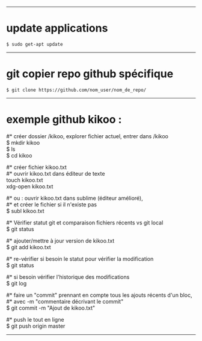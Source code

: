 ___________________

# update applications  
	$ sudo get-apt update

___________________

# git copier repo github spécifique  
	$ git clone https://github.com/nom_user/nom_de_repo/

___________________


# exemple github kikoo :
#* créer dossier /kikoo, explorer fichier actuel, entrer dans /kikoo  
	$ mkdir kikoo  
	$ ls  
	$ cd kikoo
	


#* créer fichier kikoo.txt  
#* ouvrir kikoo.txt dans éditeur de texte  
	touch kikoo.txt  
	xdg-open kikoo.txt

#* ou : ouvrir kikoo.txt dans sublime (éditeur amélioré),  
#* et créer le fichier si il n'existe pas  
	$ subl kikoo.txt

#* Vérifier statut git et comparaison fichiers récents vs git local  
	$ git status

#* ajouter/mettre à jour version de kikoo.txt  
	$ git add kikoo.txt

#* re-vérifier si besoin le statut pour vérifier la modification  
	$ git status

#* si besoin vérifier l'historique des modifications  
	$ git log

#* faire un "commit" prennant en compte tous les ajouts récents d'un bloc,  
#* avec -m "commentaire décrivant le commit"  
	$ git commit -m "Ajout de kikoo.txt"

#* push le tout en ligne  
	$ git push origin master

___________________
